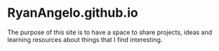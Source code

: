 # RyanAngelo.github.io

The purpose of this site is to have a space to share projects, ideas and learning resources about things that I find interesting.
